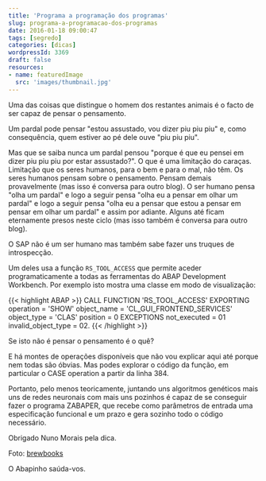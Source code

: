 ```yaml
---
title: 'Programa a programação dos programas'
slug: programa-a-programacao-dos-programas
date: 2016-01-18 09:00:47
tags: [segredo]
categories: [dicas]
wordpressId: 3369
draft: false
resources:
- name: featuredImage
  src: 'images/thumbnail.jpg'
---
```

Uma das coisas que distingue o homem dos restantes animais é o facto de ser capaz de pensar o pensamento.

Um pardal pode pensar "estou assustado, vou dizer piu piu piu" e, como consequência, quem estiver ao pé dele ouve "piu piu piu".

<!--more-->

Mas que se saiba nunca um pardal pensou "porque é que eu pensei em dizer piu piu piu por estar assustado?". O que é uma limitação do caraças. Limitação que os seres humanos, para o bem e para o mal, não têm. Os seres humanos pensam sobre o pensamento. Pensam demais provavelmente (mas isso é conversa para outro blog). O ser humano pensa "olha um pardal" e logo a seguir pensa "olha eu a pensar em olhar um pardal" e logo a seguir pensa "olha eu a pensar que estou a pensar em pensar em olhar um pardal" e assim por adiante. Alguns até ficam eternamente presos neste ciclo (mas isso também é conversa para outro blog).

O SAP não é um ser humano mas também sabe fazer uns truques de introspecção.

Um deles usa a função `RS_TOOL_ACCESS` que permite aceder programaticamente a todas as ferramentas do ABAP Development Workbench. Por exemplo isto mostra uma classe em modo de visualização:


{{< highlight ABAP >}}
CALL FUNCTION 'RS_TOOL_ACCESS'
  EXPORTING
    operation           = 'SHOW'
    object_name         = 'CL_GUI_FRONTEND_SERVICES'
    object_type         = 'CLAS'
    position            = 0
  EXCEPTIONS
    not_executed        = 01
    invalid_object_type = 02.
{{< /highlight >}}

Se isto não é pensar o pensamento é o quê?

E há montes de operações disponíveis que não vou explicar aqui até porque nem todas são óbvias. Mas podes explorar o código da função, em particular o CASE operation a partir da linha 384.

Portanto, pelo menos teoricamente, juntando uns algoritmos genéticos mais uns de redes neuronais com mais uns pozinhos é capaz de se conseguir fazer o programa ZABAPER, que recebe como parâmetros de entrada uma especificação funcional e um prazo e gera sozinho todo o código necessário.

Obrigado Nuno Morais pela dica.

Foto: [brewbooks][1]

O Abapinho saúda-vos.

   [1]: https://www.flickr.com/photos/brewbooks/7780990192/
